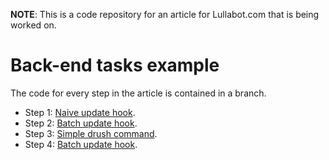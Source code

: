 **NOTE**: This is a code repository for an article for Lullabot.com that is being worked on.

# Back-end tasks example
The code for every step in the article is contained in a branch.

  * Step 1: [Naive update hook](https://github.com/Lullabot/back-end-tasks-example/tree/step-1-naive-update-hook).
  * Step 2: [Batch update hook](https://github.com/Lullabot/back-end-tasks-example/tree/step-2-batch-update-hook).
  * Step 3: [Simple drush command](https://github.com/Lullabot/back-end-tasks-example/tree/step-3-drush-simple-drush-command).
  * Step 4: [Batch update hook](https://github.com/Lullabot/back-end-tasks-example/tree/step-4-drush-batch-drush-command).
